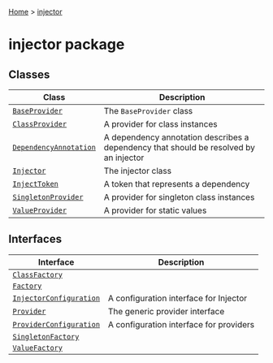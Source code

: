 [Home](./index) &gt; [injector](./injector.md)

# injector package

## Classes

|  Class | Description |
|  --- | --- |
|  [`BaseProvider`](./injector.baseprovider.md) | The `BaseProvider` class |
|  [`ClassProvider`](./injector.classprovider.md) | A provider for class instances |
|  [`DependencyAnnotation`](./injector.dependencyannotation.md) | A dependency annotation describes a dependency that should be resolved by an injector |
|  [`Injector`](./injector.injector.md) | The injector class |
|  [`InjectToken`](./injector.injecttoken.md) | A token that represents a dependency |
|  [`SingletonProvider`](./injector.singletonprovider.md) | A provider for singleton class instances |
|  [`ValueProvider`](./injector.valueprovider.md) | A provider for static values |

## Interfaces

|  Interface | Description |
|  --- | --- |
|  [`ClassFactory`](./injector.classfactory.md) |  |
|  [`Factory`](./injector.factory.md) |  |
|  [`InjectorConfiguration`](./injector.injectorconfiguration.md) | A configuration interface for Injector |
|  [`Provider`](./injector.provider.md) | The generic provider interface |
|  [`ProviderConfiguration`](./injector.providerconfiguration.md) | A configuration interface for providers |
|  [`SingletonFactory`](./injector.singletonfactory.md) |  |
|  [`ValueFactory`](./injector.valuefactory.md) |  |

